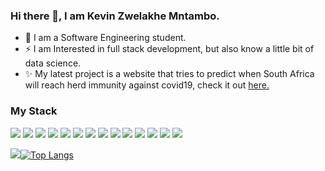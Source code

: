 ### Hi there 👋, I am Kevin Zwelakhe Mntambo.

<!--
**Bubbablack/Bubbablack** is a  _special_ ✨ repository because its `README.md` (this file) appears on your GitHub profile.

Here are some ideas to get you started:
-->

- 🌱 I am a Software Engineering student.
- ⚡ I am Interested in full stack development, but also know a little bit of data science.
- ✨ My latest project is a website that tries to predict when South Africa will reach herd immunity against covid19, check it out  [here.](https://github.com/Bubbablack/vacine)

### My Stack
![](https://img.shields.io/badge/Python-Language-blue)
![](https://img.shields.io/badge/C#-Language-blue)
![](https://img.shields.io/badge/Java-Language-blue)
![](https://img.shields.io/badge/Javascript-Language-blue)
![](https://img.shields.io/badge/HTML5-Language-blue)
![](https://img.shields.io/badge/CSS-Language-blue)
![](https://img.shields.io/badge/Pandas-Library-red)
![](https://img.shields.io/badge/Matplotlib-Library-red)
![](https://img.shields.io/badge/Seaborn-Library-red)
![](https://img.shields.io/badge/Scipy-Library-red)
![](https://img.shields.io/badge/.NET-Framework-orange)
![](https://img.shields.io/badge/Django-Framework-orange)
![](https://img.shields.io/badge/NodeJS-RuntimeEnv-orange)
![](https://img.shields.io/badge/Pygame-Framework-orange)

<img src ='https://github-readme-stats.vercel.app/api?username=Bubbablack&&show_icons=true&title_color=c9d1d9&icon_color=4da3fb&text_color=ffffff&exclude_repo=repo3,repo3&bg_color=0d1117&hide_border=True&count_private=true' >[![Top Langs](https://github-readme-stats.vercel.app/api/top-langs/?username=Bubbablack&&bg_color=0d1117&title_color=c9d1d9&hide_border=True&count_private=true&layout=compact)](https://github.com/anuraghazra/github-readme-stats)
